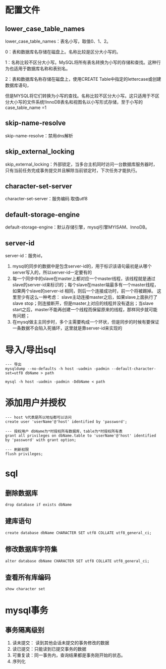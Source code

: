 # 配置文件

## lower_case_table_names

lower_case_table_names：表名小写，取值0、1、2。

0：表和数据库名存储在磁盘上。名称比较是区分大小写的。

1：名称比较不区分大小写。MySQL将所有表名转换为小写的存储和查找。这种行为也适用于数据库名称和表别名。

2：表和数据库名称存储在磁盘上，使用CREATE Table中指定的lettercase或创建数据库语句，

但是MYSQL将它们转换为小写的查找。名称比较不区分大小写。这只适用于不区分大小写的文件系统!InnoDB表名和视图名以小写形式存储，至于小写的case_table_name =1

## skip-name-resolve

skip-name-resolve：禁用dns解析

## skip_external_locking

skip_external_locking：外部锁定，当多台主机同时访问一台数据库服务器时，只有当前任务完成事务提交并且解除当前锁定时，下次任务才能执行。

##  character-set-server

character-set-server：服务编码 取值utf8

## default-storage-engine

default-storage-engine：默认存储引擎，mysql引擎MYISAM、InnoDB。

## server-id

server-id：服务id，

1. mysql的同步的数据中是包含server-id的，用于标识该语句最初是从哪个server写入的，所以server-id一定要有的
2.  每一个同步中的slave在master上都对应一个master线程，该线程就是通过slave的server-id来标识的；每个slave在master端最多有一个master线程，如果两个slave的server-id 相同，则后一个连接成功时，前一个将被踢掉。 这里至少有这么一种考虑： slave主动连接master之后，如果slave上面执行了slave stop；则连接断开，但是master上对应的线程并没有退出；当slave start之后，master不能再创建一个线程而保留原来的线程，那样同步就可能有问题；
3. 在mysql做主主同步时，多个主需要构成一个环状，但是同步的时候有要保证一条数据不会陷入死循环，这里就是靠server-id来实现的



# 导入/导出sql

```mysql
--- 导出
mysqldump --no-defaults -h host -uadmin -padmin --default-character-set=utf8 dbName > path

mysql -h host -uadmin -padmin -DdbName < path
```

# 添加用户并授权

```mysql
--- host %代表是所以地址都可以访问
create user 'userName'@'host' identified by 'password'; 

--- 授权用户 dbName为*时授权所有数据库，table为*时授权所有表
grant all privileges on dbName.table to 'userName'@'host' identified by 'password' with grant option;

--- 刷新权限
flush privileges;
```

# sql

## 删除数据库

```mysql
drop database if exists dbName
```

## 建库语句

```mysql
create database dbName CHARACTER SET utf8 COLLATE utf8_general_ci;
```

## 修改数据库字符集

```mysql
alter database dbName CHARACTER SET utf8 COLLATE utf8_general_ci;
```

## 查看所有库编码

```mysql
show character set 
```

# mysql事务

## 事务隔离级别

1. 读未提交： 读到其他会话未提交的事务修改的数据
2. 读已提交：只能读到已提交事务的数据
3. 可重复读：同一事务内，查询结果都是事务刚开始的状态。
4. 序列化